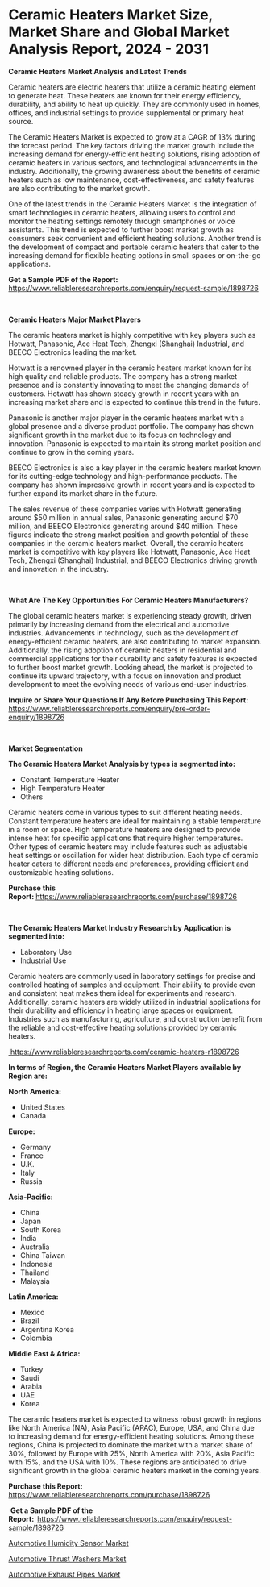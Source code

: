 <p><h1>Ceramic Heaters Market Size, Market Share and Global Market Analysis Report, 2024 - 2031</h1></p><p><strong>Ceramic Heaters Market Analysis and Latest Trends</strong></p>
<p><p>Ceramic heaters are electric heaters that utilize a ceramic heating element to generate heat. These heaters are known for their energy efficiency, durability, and ability to heat up quickly. They are commonly used in homes, offices, and industrial settings to provide supplemental or primary heat source.</p><p>The Ceramic Heaters Market is expected to grow at a CAGR of 13% during the forecast period. The key factors driving the market growth include the increasing demand for energy-efficient heating solutions, rising adoption of ceramic heaters in various sectors, and technological advancements in the industry. Additionally, the growing awareness about the benefits of ceramic heaters such as low maintenance, cost-effectiveness, and safety features are also contributing to the market growth.</p><p>One of the latest trends in the Ceramic Heaters Market is the integration of smart technologies in ceramic heaters, allowing users to control and monitor the heating settings remotely through smartphones or voice assistants. This trend is expected to further boost market growth as consumers seek convenient and efficient heating solutions. Another trend is the development of compact and portable ceramic heaters that cater to the increasing demand for flexible heating options in small spaces or on-the-go applications.</p></p>
<p><strong>Get a Sample PDF of the Report:&nbsp;</strong> <a href="https://www.reliableresearchreports.com/enquiry/request-sample/1898726">https://www.reliableresearchreports.com/enquiry/request-sample/1898726</a></p>
<p>&nbsp;</p>
<p><strong>Ceramic Heaters Major Market Players</strong></p>
<p><p>The ceramic heaters market is highly competitive with key players such as Hotwatt, Panasonic, Ace Heat Tech, Zhengxi (Shanghai) Industrial, and BEECO Electronics leading the market. </p><p>Hotwatt is a renowned player in the ceramic heaters market known for its high quality and reliable products. The company has a strong market presence and is constantly innovating to meet the changing demands of customers. Hotwatt has shown steady growth in recent years with an increasing market share and is expected to continue this trend in the future. </p><p>Panasonic is another major player in the ceramic heaters market with a global presence and a diverse product portfolio. The company has shown significant growth in the market due to its focus on technology and innovation. Panasonic is expected to maintain its strong market position and continue to grow in the coming years.</p><p>BEECO Electronics is also a key player in the ceramic heaters market known for its cutting-edge technology and high-performance products. The company has shown impressive growth in recent years and is expected to further expand its market share in the future.</p><p>The sales revenue of these companies varies with Hotwatt generating around $50 million in annual sales, Panasonic generating around $70 million, and BEECO Electronics generating around $40 million. These figures indicate the strong market position and growth potential of these companies in the ceramic heaters market. Overall, the ceramic heaters market is competitive with key players like Hotwatt, Panasonic, Ace Heat Tech, Zhengxi (Shanghai) Industrial, and BEECO Electronics driving growth and innovation in the industry.</p></p>
<p>&nbsp;</p>
<p><strong>What Are The Key Opportunities For Ceramic Heaters Manufacturers?</strong></p>
<p><p>The global ceramic heaters market is experiencing steady growth, driven primarily by increasing demand from the electrical and automotive industries. Advancements in technology, such as the development of energy-efficient ceramic heaters, are also contributing to market expansion. Additionally, the rising adoption of ceramic heaters in residential and commercial applications for their durability and safety features is expected to further boost market growth. Looking ahead, the market is projected to continue its upward trajectory, with a focus on innovation and product development to meet the evolving needs of various end-user industries.</p></p>
<p><strong>Inquire or Share Your Questions If Any Before Purchasing This Report:</strong> <a href="https://www.reliableresearchreports.com/enquiry/pre-order-enquiry/1898726">https://www.reliableresearchreports.com/enquiry/pre-order-enquiry/1898726</a></p>
<p>&nbsp;</p>
<p><strong>Market Segmentation</strong></p>
<p><strong>The Ceramic Heaters Market Analysis by types is segmented into:</strong></p>
<p><ul><li>Constant Temperature Heater</li><li>High Temperature Heater</li><li>Others</li></ul></p>
<p><p>Ceramic heaters come in various types to suit different heating needs. Constant temperature heaters are ideal for maintaining a stable temperature in a room or space. High temperature heaters are designed to provide intense heat for specific applications that require higher temperatures. Other types of ceramic heaters may include features such as adjustable heat settings or oscillation for wider heat distribution. Each type of ceramic heater caters to different needs and preferences, providing efficient and customizable heating solutions.</p></p>
<p><strong>Purchase this Report:&nbsp;</strong><a href="https://www.reliableresearchreports.com/purchase/1898726">https://www.reliableresearchreports.com/purchase/1898726</a></p>
<p>&nbsp;</p>
<p><strong>The Ceramic Heaters Market Industry Research by Application is segmented into:</strong></p>
<p><ul><li>Laboratory Use</li><li>Industrial Use</li></ul></p>
<p><p>Ceramic heaters are commonly used in laboratory settings for precise and controlled heating of samples and equipment. Their ability to provide even and consistent heat makes them ideal for experiments and research. Additionally, ceramic heaters are widely utilized in industrial applications for their durability and efficiency in heating large spaces or equipment. Industries such as manufacturing, agriculture, and construction benefit from the reliable and cost-effective heating solutions provided by ceramic heaters.</p></p>
<p><a href="https://www.reliableresearchreports.com/ceramic-heaters-r1898726">&nbsp;https://www.reliableresearchreports.com/ceramic-heaters-r1898726</a></p>
<p><strong>In terms of Region, the Ceramic Heaters Market Players available by Region are:</strong></p>
<p>
    <p> <strong> North America: </strong>
        <ul>
            <li>United States</li>
            <li>Canada</li>
        </ul>
        </p> 
    <p> <strong> Europe: </strong>
        <ul>
            <li>Germany</li>
            <li>France</li>
            <li>U.K.</li>
            <li>Italy</li>
            <li>Russia</li>
        </ul>
        </p> 
    <p> <strong> Asia-Pacific: </strong>
        <ul>
            <li>China</li>
            <li>Japan</li>
            <li>South Korea</li>
            <li>India</li>
            <li>Australia</li>
            <li>China Taiwan</li>
            <li>Indonesia</li>
            <li>Thailand</li>
            <li>Malaysia</li>
        </ul>
        </p> 
    <p> <strong> Latin America: </strong>
        <ul>
            <li>Mexico</li>
            <li>Brazil</li>
            <li>Argentina Korea</li>
            <li>Colombia</li>
        </ul>
        </p> 
    <p> <strong> Middle East & Africa: </strong>
        <ul>
            <li>Turkey</li>
            <li>Saudi</li>
            <li>Arabia</li>
            <li>UAE</li>
            <li>Korea</li>
        </ul>
    </p>
    </p>
<p><p>The ceramic heaters market is expected to witness robust growth in regions like North America (NA), Asia Pacific (APAC), Europe, USA, and China due to increasing demand for energy-efficient heating solutions. Among these regions, China is projected to dominate the market with a market share of 30%, followed by Europe with 25%, North America with 20%, Asia Pacific with 15%, and the USA with 10%. These regions are anticipated to drive significant growth in the global ceramic heaters market in the coming years.</p></p>
<p><strong>Purchase this Report: </strong><a href="https://www.reliableresearchreports.com/purchase/1898726">https://www.reliableresearchreports.com/purchase/1898726</a></p>
<p>&nbsp;<strong>Get a Sample PDF of the Report:&nbsp;&nbsp;</strong><a href="https://www.reliableresearchreports.com/enquiry/request-sample/1898726">https://www.reliableresearchreports.com/enquiry/request-sample/1898726</a></p>
<p><strong></strong></p>
<p><p><a href="https://www.linkedin.com/pulse/automotive-humidity-sensor-market-size-growth-forecast-from-2024-nydwf?trackingId=mPdqyIVI4Md8J%2BpdiV1k6Q%3D%3D">Automotive Humidity Sensor Market</a></p><p><a href="https://www.linkedin.com/pulse/automotive-thrust-washers-market-research-report-forecasted-period-teblf?trackingId=lZD4LzdIpO%2F01zO3G2xWEA%3D%3D">Automotive Thrust Washers Market</a></p><p><a href="https://www.linkedin.com/pulse/automotive-exhaust-pipes-market-insights-players-forecast-lfemf?trackingId=0svXMaXKlBC4ShmXSPpfrQ%3D%3D">Automotive Exhaust Pipes Market</a></p></p>